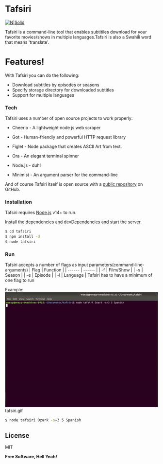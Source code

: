 # Tafsiri

[![N|Solid](https://cldup.com/dTxpPi9lDf.thumb.png)](https://nodesource.com/products/nsolid)


Tafsiri is a command-line tool that enables subtitiles download for  your favorite movies/shows in multiple languages.Tafsiri is also a Swahili word that means 'translate'.

# Features!
With Tafsiri you can do the following:

  - Download subtitles by episodes or seasons
  - Specify storage directory for downloaded subtitles
  - Support for multiple languages


### Tech

Tafsiri uses a number of open source projects to work properly:

* Cheerio - A lightweight node js web scraper 
* Got - Human-friendly and powerful HTTP request library
* Figlet -  Node package that creates ASCII Art from text.
* Ora - An elegant terminal spinner
* Node.js - duh!

* Minimist - An argument parser for the command-line

And of course Tafsiri itself is open source with a [public repository][dill]
 on GitHub.

### Installation

Tafsiri requires [Node.js](https://nodejs.org/) v14+ to run.

Install the dependencies and devDependencies and start the server.

```sh
$ cd tafsiri
$ npm install -d
$ node tafsiri
```
### Run
Tafsiri accepts a number of flags as input parameters(command-line-arguments)
| Flag | Function |
| ------ | ------ |
| -f | Film/Show |
| -s | Season |
| -e | Episode |
| -l | Language |
Tafsiri has to  have a minimum of one flag to run

Example:
!["tafsiri gif"](tafsiri.gif)
tafsiri.gif
```sh
$ node tafsiri Ozark -s=3 5 Spanish
```
License
----

MIT


**Free Software, Hell Yeah!**

[//]: # (These are reference links used in the body of this note and get stripped out when the markdown processor does its job. There is no need to format nicely because it shouldn't be seen. Thanks SO - http://stackoverflow.com/questions/4823468/store-comments-in-markdown-syntax)


   [dill]: <https://github.com/joemccann/dillinger>
   [git-repo-url]: <https://github.com/joemccann/dillinger.git>
   [john gruber]: <http://daringfireball.net>
   [df1]: <http://daringfireball.net/projects/markdown/>
   [markdown-it]: <https://github.com/markdown-it/markdown-it>
   [Ace Editor]: <http://ace.ajax.org>
   [node.js]: <http://nodejs.org>
   [Twitter Bootstrap]: <http://twitter.github.com/bootstrap/>
   [jQuery]: <http://jquery.com>
   [@tjholowaychuk]: <http://twitter.com/tjholowaychuk>
   [express]: <http://expressjs.com>
   [AngularJS]: <http://angularjs.org>
   [Gulp]: <http://gulpjs.com>

   [PlDb]: <https://github.com/joemccann/dillinger/tree/master/plugins/dropbox/README.md>
   [PlGh]: <https://github.com/joemccann/dillinger/tree/master/plugins/github/README.md>
   [PlGd]: <https://github.com/joemccann/dillinger/tree/master/plugins/googledrive/README.md>
   [PlOd]: <https://github.com/joemccann/dillinger/tree/master/plugins/onedrive/README.md>
   [PlMe]: <https://github.com/joemccann/dillinger/tree/master/plugins/medium/README.md>
   [PlGa]: <https://github.com/RahulHP/dillinger/blob/master/plugins/googleanalytics/README.md>